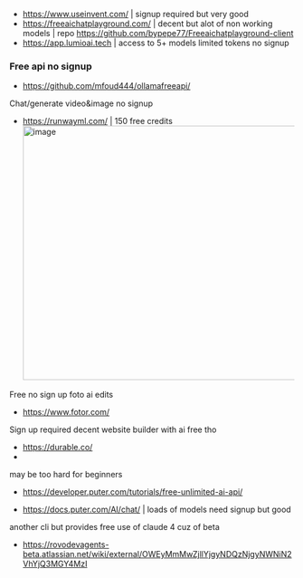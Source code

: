 - https://www.useinvent.com/ | signup required but very good
- https://freeaichatplayground.com/ | decent but alot of non working models | repo https://github.com/bypepe77/Freeaichatplayground-client
- https://app.lumioai.tech | access to 5+ models limited tokens no signup

### Free api no signup
- https://github.com/mfoud444/ollamafreeapi/


Chat/generate video&image no signup
- https://runwayml.com/ | 150 free credits
  <img width="1396" height="449" alt="image" src="https://github.com/user-attachments/assets/af4aff04-00fa-4909-b6e0-9045ae6e612b" />

Free no sign up foto ai edits
- https://www.fotor.com/


Sign up required decent website builder with ai free tho
- https://durable.co/
- 




may be too hard for beginners
- https://developer.puter.com/tutorials/free-unlimited-ai-api/

- https://docs.puter.com/AI/chat/ | loads of models need signup but good

another cli but provides free use of claude 4 cuz of beta
- https://rovodevagents-beta.atlassian.net/wiki/external/OWEyMmMwZjllYjgyNDQzNjgyNWNiN2VhYjQ3MGY4MzI
